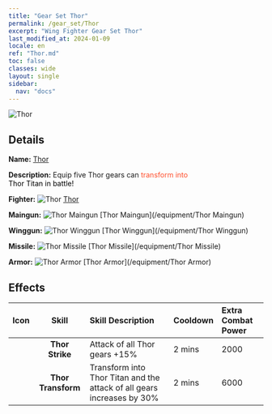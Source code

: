 ```yaml
---
title: "Gear Set Thor"
permalink: /gear_set/Thor
excerpt: "Wing Fighter Gear Set Thor"
last_modified_at: 2024-01-09
locale: en
ref: "Thor.md"
toc: false
classes: wide
layout: single
sidebar:
  nav: "docs"
---
```



![Thor](/images/suit_icon_2.png)

## Details

 **Name:** [Thor](/gear_set/Thor) 

 **Description:** Equip five Thor gears can <span style="color: #FF502E">transform into</span><br/><span style="color: #000000;"> Thor Titan in battle!</span> 

 **Fighter:** ![Thor](/images/ship/fj_img102_p.png) [Thor](/fighter/Thor) 

 **Maingun:** ![Thor Maingun](/images/equipment/zhupao7_p.png) [Thor Maingun](/equipment/Thor Maingun) 

 **Winggun:** ![Thor Winggun](/images/equipment/fupao7_p.png) [Thor Winggun](/equipment/Thor Winggun) 

 **Missile:** ![Thor Missile](/images/equipment/daodan6_p.png) [Thor Missile](/equipment/Thor Missile) 

 **Armor:** ![Thor Armor](/images/equipment/zhuangjia7_p.png) [Thor Armor](/equipment/Thor Armor) 



## Effects

  |  Icon  |      Skill   | Skill Description | Cooldown | Extra Combat Power |
  |:-------|:------------:|:------------------|:---------|:-------------------|
  |  | **Thor Strike** | Attack of all Thor gears +15% | 2 mins | 2000 |
  |  | **Thor Transform** | Transform into Thor Titan and the attack of all gears increases by 30% | 2 mins | 6000 |


